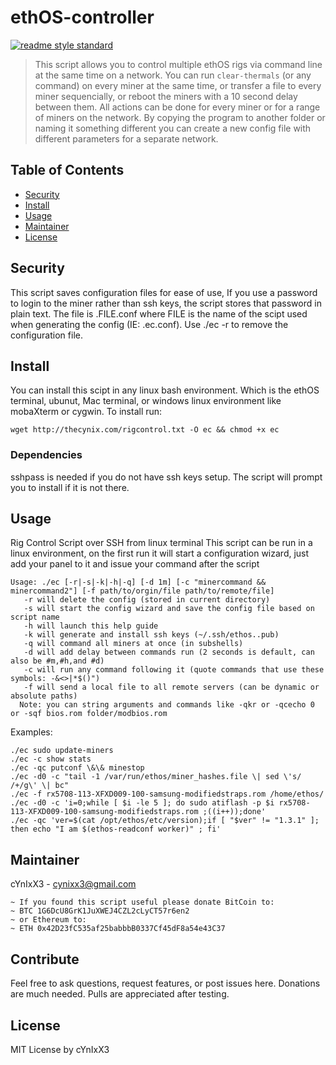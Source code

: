 # ethOS-controller

[![readme style standard](https://img.shields.io/badge/readme%20style-standard-brightgreen.svg?style=flat-square)](https://github.com/RichardLitt/standard-readme)

> This script allows you to control multiple ethOS rigs via command line at the same time on a network. You can run `clear-thermals` (or any command) on every miner at the same time, or transfer a file to every miner sequencially, or reboot the miners with a 10 second delay between them. All actions can be done for every miner or for a range of miners on the network. By copying the program to another folder or naming it something different you can create a new config file with different parameters for a separate network. 


## Table of Contents

- [Security](#security)
- [Install](#install)
- [Usage](#usage)
- [Maintainer](#maintainer)
- [License](#license)

## Security

This script saves configuration files for ease of use, If you use a password to login to the miner rather than ssh keys, the script stores that password in plain text. The file is .FILE.conf where FILE is the name of the scipt used when generating the config (IE: .ec.conf). Use ./ec -r to remove the configuration file.

## Install

You can install this scipt in any linux bash environment. Which is the ethOS terminal, ubunut, Mac terminal, or windows linux environment like mobaXterm or cygwin. To install run:<br>
~~~
wget http://thecynix.com/rigcontrol.txt -O ec && chmod +x ec
~~~
### Dependencies
sshpass is needed if you do not have ssh keys setup. The script will prompt you to install if it is not there.

## Usage
Rig Control Script over SSH from linux terminal
This script can be run in a linux environment, on the first run it will start a configuration wizard, just add your panel to it and issue your command after the script<br>
~~~
Usage: ./ec [-r|-s|-k|-h|-q] [-d 1m] [-c "minercommand && minercommand2"] [-f path/to/orgin/file path/to/remote/file]
   -r will delete the config (stored in current directory)
   -s will start the config wizard and save the config file based on script name
   -h will launch this help guide
   -k will generate and install ssh keys (~/.ssh/ethos..pub)
   -q will command all miners at once (in subshells)
   -d will add delay between commands run (2 seconds is default, can also be #m,#h,and #d)
   -c will run any command following it (quote commands that use these symbols: -&<>|*$()")
   -f will send a local file to all remote servers (can be dynamic or absolute paths)
  Note: you can string arguments and commands like -qkr or -qcecho 0 or -sqf bios.rom folder/modbios.rom
~~~
Examples:
~~~
./ec sudo update-miners
./ec -c show stats
./ec -qc putconf \&\& minestop
./ec -d0 -c "tail -1 /var/run/ethos/miner_hashes.file \| sed \'s/ /+/g\' \| bc"
./ec -f rx5708-113-XFXD009-100-samsung-modifiedstraps.rom /home/ethos/
./ec -d0 -c 'i=0;while [ $i -le 5 ]; do sudo atiflash -p $i rx5708-113-XFXD009-100-samsung-modifiedstraps.rom ;((i++));done'
./ec -qc 'ver=$(cat /opt/ethos/etc/version);if [ "$ver" != "1.3.1" ]; then echo "I am $(ethos-readconf worker)" ; fi'
~~~

## Maintainer

cYnIxX3 - cynixx3@gmail.com
~~~
~ If you found this script useful please donate BitCoin to:
~ BTC 1G6DcU8GrK1JuXWEJ4CZL2cLyCT57r6en2
~ or Ethereum to:
~ ETH 0x42D23fC535af25babbbB0337Cf45dF8a54e43C37
~~~

## Contribute

Feel free to ask questions, request features, or post issues here. Donations are much needed. Pulls are appreciated after testing.

## License

MIT License by cYnIxX3
